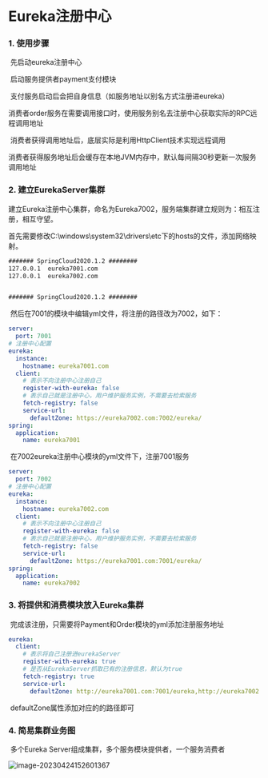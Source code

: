 # Eureka注册中心

### 1. 使用步骤

​	先启动eureka注册中心

​	启动服务提供者payment支付模块

​	支付服务启动后会把自身信息（如服务地址以别名方式注册进eureka）

​	消费者order服务在需要调用接口时，使用服务别名去注册中心获取实际的RPC远程调用地址

​	消费者获得调用地址后，底层实际是利用HttpClient技术实现远程调用

​	消费者获得服务地址后会缓存在本地JVM内存中，默认每间隔30秒更新一次服务调用地址

### 2. 建立EurekaServer集群

​	建立Eureka注册中心集群，命名为Eureka7002，服务端集群建立规则为：相互注册，相互守望。

​	首先需要修改C:\windows\system32\drivers\etc下的hosts的文件，添加网络映射。

```xml
####### SpringCloud2020.1.2 ########
127.0.0.1  eureka7001.com
127.0.0.1  eureka7002.com


####### SpringCloud2020.1.2 ########
```

​	然后在7001的模块中编辑yml文件，将注册的路径改为7002，如下：

```yml
server:
  port: 7001
# 注册中心配置
eureka:
  instance:
    hostname: eureka7001.com
  client:
    # 表示不向注册中心注册自己
    register-with-eureka: false
    # 表示自己就是注册中心，用户维护服务实例，不需要去检索服务
    fetch-registry: false
    service-url:
      defaultZone: https://eureka7002.com:7002/eureka/
spring:
  application:
    name: eureka7001
```

​	在7002eureka注册中心模块的yml文件下，注册7001服务

```yml
server:
  port: 7002
# 注册中心配置
eureka:
  instance:
    hostname: eureka7002.com
  client:
    # 表示不向注册中心注册自己
    register-with-eureka: false
    # 表示自己就是注册中心，用户维护服务实例，不需要去检索服务
    fetch-registry: false
    service-url:
      defaultZone: https://eureka7001.com:7001/eureka/
spring:
  application:
    name: eureka7002
```

### 3. 将提供和消费模块放入Eureka集群

​	完成该注册，只需要将Payment和Order模块的yml添加注册服务地址

```yml
eureka:
  client:
    # 表示将自己注册进eurekaServer
    register-with-eureka: true
    # 是否从EurekaServer抓取已有的注册信息，默认为true
    fetch-registry: true
    service-url:
      defaultZone: http://eureka7001.com:7001/eureka,http://eureka7002.com:7002/eureka
```

​	defaultZone属性添加对应的的路径即可

### 4. 简易集群业务图

​	多个Eureka Server组成集群，多个服务模块提供者，一个服务消费者

![image-20230424152601367](C:\Users\Asphyxia\AppData\Roaming\Typora\typora-user-images\image-20230424152601367.png)


